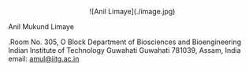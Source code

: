 <p align="center">
![Anil Limaye](./image.jpg)


Anil Mukund Limaye


\.Room No. 305, O Block
Department of Biosciences and Bioengineering
Indian Institute of Technology Guwahati
Guwahati 781039, Assam, India
email: amul@iitg.ac.in





</p>
